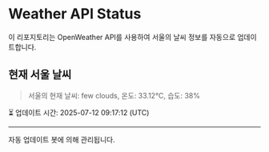 
# Weather API Status

이 리포지토리는 OpenWeather API를 사용하여 서울의 날씨 정보를 자동으로 업데이트합니다.

## 현재 서울 날씨
> 서울의 현재 날씨: few clouds, 온도: 33.12°C, 습도: 38%

⏳ 업데이트 시간: 2025-07-12 09:17:12 (UTC)

---
자동 업데이트 봇에 의해 관리됩니다.

